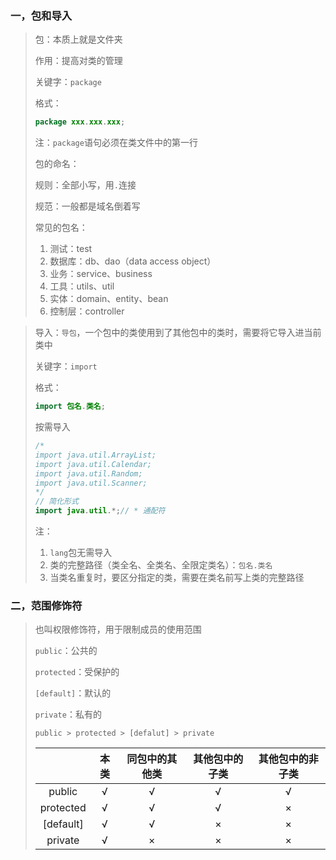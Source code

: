 ### 一，包和导入

> 包：本质上就是文件夹
>
> 作用：提高对类的管理
>
> 关键字：`package`
>
> 格式：
>
> ```java
> package xxx.xxx.xxx;
> ```
>
> 注：`package`语句必须在类文件中的第一行
>
> 包的命名：
>
> 规则：全部小写，用`.`连接
>
> 规范：一般都是域名倒着写
>
> 常见的包名：
>
> 1. 测试：test
> 2. 数据库：db、dao（data access object）
> 3. 业务：service、business
> 4. 工具：utils、util
> 5. 实体：domain、entity、bean
> 6. 控制层：controller

> 导入：`导包`，一个包中的类使用到了其他包中的类时，需要将它导入进当前类中
>
> 关键字：`import`
>
> 格式：
>
> ```java
> import 包名.类名;
> ```
>
> 按需导入
>
> ```java
> /*
> import java.util.ArrayList;
> import java.util.Calendar;
> import java.util.Random;
> import java.util.Scanner;
> */
> // 简化形式
> import java.util.*;// * 通配符
> ```
>
> 注：
>
> 1. `lang`包无需导入
> 2. 类的完整路径（类全名、全类名、全限定类名）：`包名.类名`
> 3. 当类名重复时，要区分指定的类，需要在类名前写上类的完整路径

### 二，范围修饰符

> 也叫权限修饰符，用于限制成员的使用范围
>
> `public`：公共的
>
> `protected`：受保护的
>
> `[default]`：默认的
>
> `private`：私有的
>
> `public > protected > [defalut] > private`
>
> |           | 本类 | 同包中的其他类 | 其他包中的子类 | 其他包中的非子类 |
> | :-------: | :--: | :------------: | :------------: | :--------------: |
> |  public   |  √   |       √        |       √        |        √         |
> | protected |  √   |       √        |       √        |        ×         |
> | [default] |  √   |       √        |       ×        |        ×         |
> |  private  |  √   |       ×        |       ×        |        ×         |





















